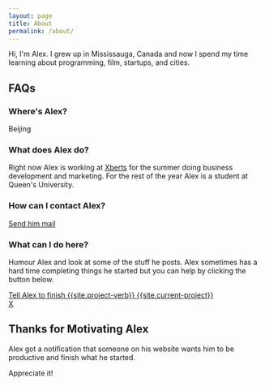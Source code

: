 ```yaml
---
layout: page
title: About
permalink: /about/
---
```


Hi, I'm Alex. I grew up in Mississauga, Canada and now I spend my time learning about programming, film, startups, and cities.

## FAQs

### Where's Alex?
Beijing

### What does Alex do?
Right now Alex is working at [Xberts](https://xberts.com) for the summer doing business development and marketing. For the rest of the year Alex is a student at Queen's University.

### How can I contact Alex?
[Send him mail](mailto:jinalex.123@gmail.com)

### What can I do here?
Humour Alex and look at some of the stuff he posts. Alex sometimes has a hard time completing things he started but you can help by clicking the button below.

<div class="button"><a href="https://goo.gl/q9NMzd">Tell Alex to finish {{site.project-verb}} {{site.current-project}}</a></div>

<!--http://127.0.0.1:4000/about/#nudge-->

<div id="nudge" class="modalOverlay">
  <div class="dialog">
    <a href="#close" title="Close" class="close">X</a>
    <h2>Thanks for Motivating Alex</h2>
        <p>Alex got a notification that someone on his website wants him to be productive and finish what he started.</p>
        <p>Appreciate it!</p>
</div>
